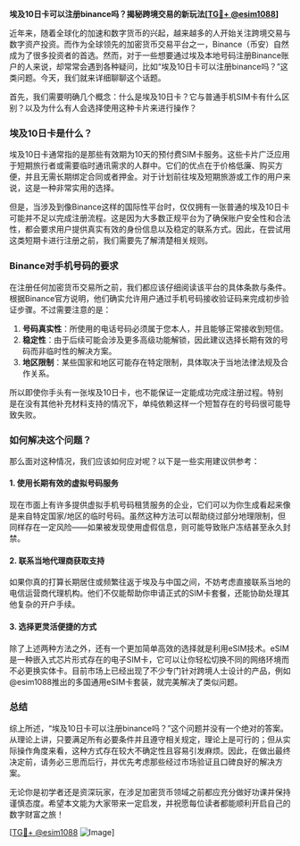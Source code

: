**埃及10日卡可以注册binance吗？揭秘跨境交易的新玩法[[TG💪+ @esim1088](https://t.me/s/esim1088)]**

近年来，随着全球化的加速和数字货币的兴起，越来越多的人开始关注跨境交易与数字资产投资。而作为全球领先的加密货币交易平台之一，Binance（币安）自然成为了很多投资者的首选。然而，对于一些想要通过埃及本地号码注册Binance账户的人来说，却常常会遇到各种疑问，比如“埃及10日卡可以注册binance吗？”这类问题。今天，我们就来详细聊聊这个话题。

首先，我们需要明确几个概念：什么是埃及10日卡？它与普通手机SIM卡有什么区别？以及为什么有人会选择使用这种卡片来进行操作？

### 埃及10日卡是什么？

埃及10日卡通常指的是那些有效期为10天的预付费SIM卡服务。这些卡片广泛应用于短期旅行者或需要临时通讯需求的人群中。它们的优点在于价格低廉、购买方便，并且无需长期绑定合同或者押金。对于计划前往埃及短期旅游或工作的用户来说，这是一种非常实用的选择。

但是，当涉及到像Binance这样的国际性平台时，仅仅拥有一张普通的埃及10日卡可能并不足以完成注册流程。这是因为大多数正规平台为了确保账户安全性和合法性，都会要求用户提供真实有效的身份信息以及稳定的联系方式。因此，在尝试用这类短期卡进行注册之前，我们需要先了解清楚相关规则。

### Binance对手机号码的要求

在注册任何加密货币交易所之前，我们都应该仔细阅读该平台的具体条款与条件。根据Binance官方说明，他们确实允许用户通过手机号码接收验证码来完成初步验证步骤。不过需要注意的是：

1. **号码真实性**：所使用的电话号码必须属于您本人，并且能够正常接收到短信。
2. **稳定性**：由于后续可能会涉及更多高级功能解锁，因此建议选择长期有效的号码而非临时性的解决方案。
3. **地区限制**：某些国家和地区可能存在特定限制，具体取决于当地法律法规及合作关系。

所以即使你手头有一张埃及10日卡，也不能保证一定能成功完成注册过程。特别是在没有其他补充材料支持的情况下，单纯依赖这样一个短暂存在的号码很可能导致失败。

### 如何解决这个问题？

那么面对这种情况，我们应该如何应对呢？以下是一些实用建议供参考：

#### 1. 使用长期有效的虚拟号码服务
现在市面上有许多提供虚拟手机号码租赁服务的企业，它们可以为你生成看起来像是来自特定国家/地区的临时号码。虽然这种方法可以帮助绕过部分地理限制，但同样存在一定风险——如果被发现使用虚假信息，则可能导致账户冻结甚至永久封禁。

#### 2. 联系当地代理商获取支持
如果你真的打算长期居住或频繁往返于埃及与中国之间，不妨考虑直接联系当地的电信运营商代理机构。他们不仅能帮助你申请正式的SIM卡套餐，还能协助处理其他复杂的开户手续。

#### 3. 选择更灵活便捷的方式
除了上述两种方法之外，还有一个更加简单高效的选择就是利用eSIM技术。eSIM是一种嵌入式芯片形式存在的电子SIM卡，它可以让你轻松切换不同的网络环境而不必更换实体卡。目前市场上已经出现了不少专门针对跨境人士设计的产品，例如@esim1088推出的多国通用eSIM卡套装，就完美解决了类似问题。

### 总结

综上所述，“埃及10日卡可以注册binance吗？”这个问题并没有一个绝对的答案。从理论上讲，只要满足所有必要条件并且遵守相关规定，理论上是可行的；但从实际操作角度来看，这种方式存在较大不确定性且容易引发麻烦。因此，在做出最终决定前，请务必三思而后行，并优先考虑那些经过市场验证且口碑良好的解决方案。

无论你是初学者还是资深玩家，在涉足加密货币领域之前都应充分做好功课并保持谨慎态度。希望本文能为大家带来一定启发，并祝愿每位读者都能顺利开启自己的数字财富之旅！

[[TG💪+ @esim1088](https://t.me/s/esim1088) ![Image](https://i.postimg.cc/4NQfJmqS/Snipaste-2025-05-13-00-14-12.png)]